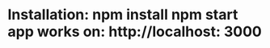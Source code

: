 
Installation:
npm install
npm start
app works on: http://localhost: 3000
============================================================